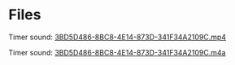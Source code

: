 # Files

Timer sound: [3BD5D486-8BC8-4E14-873D-341F34A2109C.mp4](3BD5D486-8BC8-4E14-873D-341F34A2109C.mp4)

Timer sound: [3BD5D486-8BC8-4E14-873D-341F34A2109C.m4a](3BD5D486-8BC8-4E14-873D-341F34A2109C.m4a)
